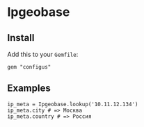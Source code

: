 # Ipgeobase

## Install

Add this to your `Gemfile`:

    gem "configus"

## Examples

    ip_meta = Ipgeobase.lookup('10.11.12.134')
    ip_meta.city # => Москва
    ip_meta.country # => Россия
